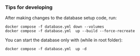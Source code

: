 ### Tips for developing
After making changes to the database setup code, run:
```
docker compose -f database.yml down --volumes
docker compose -f database.yml  up --build --force-recreate
```

You can start the database only with (while in root folder):
```
docker compose -f database.yml  up -d
```





